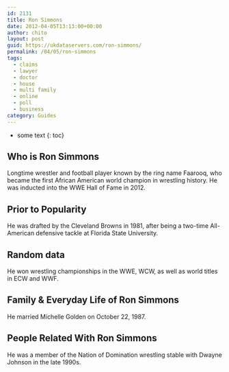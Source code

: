 ```yaml
---
id: 2131
title: Ron Simmons
date: 2012-04-05T13:13:00+00:00
author: chito
layout: post
guid: https://ukdataservers.com/ron-simmons/
permalink: /04/05/ron-simmons
tags:
  - claims
  - lawyer
  - doctor
  - house
  - multi family
  - online
  - poll
  - business
category: Guides
---
```


* some text
{: toc}
          
          
## Who is  Ron Simmons
                  
                  
                  
Longtime wrestler and football player known by the ring name Faarooq, who became the first African American world champion in wrestling history. He was inducted into the WWE Hall of Fame in 2012.
                  
                
                
                
## Prior to Popularity 
                  
                  
                  
He was drafted by the Cleveland Browns in 1981, after being a two-time All-American defensive tackle at Florida State University.
                  
                
                
                
## Random data 
                  
                  
                  
He won wrestling championships in the WWE, WCW, as well as world titles in ECW and WWF.
                  
                
                
                
## Family & Everyday Life of Ron Simmons
                  
                  
                  
He married Michelle Golden on October 22, 1987.
                  
                
                
                
## People Related With  Ron Simmons
                  
                  
                  
He was a member of the Nation of Domination wrestling stable with Dwayne Johnson in the late 1990s.
                  
                
              
            
          
          
          
    
    
  
